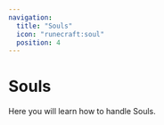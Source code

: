 ```yaml
---
navigation:
  title: "Souls"
  icon: "runecraft:soul"
  position: 4
---
```


# Souls

Here you will learn how to handle Souls.

<SubPages />